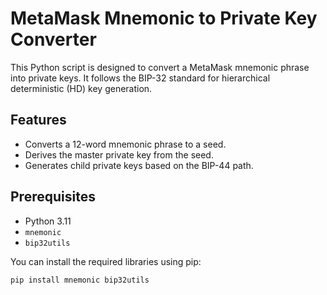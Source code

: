 # MetaMask Mnemonic to Private Key Converter

This Python script is designed to convert a MetaMask mnemonic phrase into private keys. It follows the BIP-32 standard for hierarchical deterministic (HD) key generation.

## Features

- Converts a 12-word mnemonic phrase to a seed.
- Derives the master private key from the seed.
- Generates child private keys based on the BIP-44 path.

## Prerequisites

- Python 3.11
- `mnemonic`
- `bip32utils`

You can install the required libraries using pip:

```bash
pip install mnemonic bip32utils
